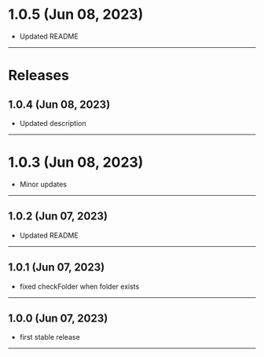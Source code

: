 # 1.0.5 (Jun 08, 2023)

- Updated README

---

# Releases

## 1.0.4 (Jun 08, 2023)

- Updated description

---

# 1.0.3 (Jun 08, 2023)

- Minor updates

---

## 1.0.2 (Jun 07, 2023)

- Updated README

---

## 1.0.1 (Jun 07, 2023)

- fixed checkFolder when folder exists

---

## 1.0.0 (Jun 07, 2023)

- first stable release

---
